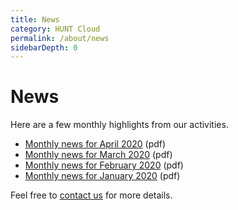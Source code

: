 ```yaml
---
title: News
category: HUNT Cloud
permalink: /about/news
sidebarDepth: 0
---
```


# News

Here are a few monthly highlights from our activities.

- [Monthly news for April 2020](https://assets.hdc.ntnu.no/assets/news/hunt-cloud-monthly-news-2020-04.pdf) (pdf)
- [Monthly news for March 2020](https://assets.hdc.ntnu.no/assets/news/hunt-cloud-monthly-news-2020-03.pdf) (pdf)
- [Monthly news for February 2020](https://assets.hdc.ntnu.no/assets/news/hunt-cloud-monthly-news-2020-02.pdf) (pdf)
- [Monthly news for January 2020](https://assets.hdc.ntnu.no/assets/news/hunt-cloud-monthly-news-2020-01.pdf) (pdf)

Feel free to [contact us](/contact) for more details.

